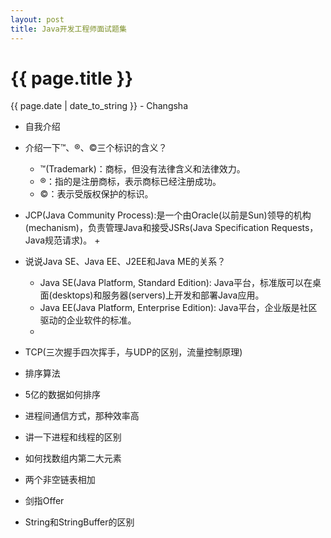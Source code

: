 ```yaml
---
layout: post
title: Java开发工程师面试题集
---
```


{{ page.title }}
================

<p class="meta">{{ page.date | date_to_string }} - Changsha</p>

+ 自我介绍
+ 介绍一下™、®、©三个标识的含义？
  + ™(Trademark)：商标，但没有法律含义和法律效力。
  + ®：指的是注册商标，表示商标已经注册成功。
  + ©：表示受版权保护的标识。

+ JCP(Java Community Process):是一个由Oracle(以前是Sun)领导的机构(mechanism)，负责管理Java和接受JSRs(Java Specification Requests，Java规范请求)。
  + 
+ 说说Java SE、Java EE、J2EE和Java ME的关系？
   + Java SE(Java Platform, Standard Edition): Java平台，标准版可以在桌面(desktops)和服务器(servers)上开发和部署Java应用。
   + Java EE(Java Platform, Enterprise Edition): Java平台，企业版是社区驱动的企业软件的标准。
   + 
+ TCP(三次握手四次挥手，与UDP的区别，流量控制原理)
+ 排序算法
+ 5亿的数据如何排序
+ 进程间通信方式，那种效率高
+ 讲一下进程和线程的区别
+ 如何找数组内第二大元素
+ 两个非空链表相加
+ 剑指Offer
+ String和StringBuffer的区别